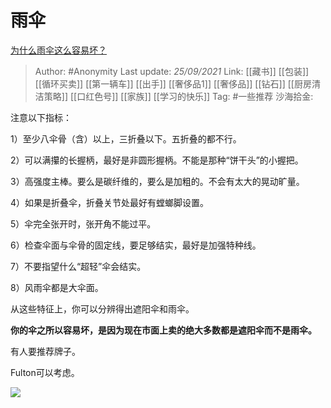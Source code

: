 # 雨伞
[为什么雨伞这么容易坏？](https://www.zhihu.com/question/307965760/answer/2129767862)

> Author: #Anonymity
> Last update: *25/09/2021*
> Link: [[藏书]] [[包装]] [[循环买卖]] [[第一辆车]] [[出手]] [[奢侈品1]] [[奢侈品]] [[钻石]] [[厨房清洁策略]] [[口红色号]] [[家族]] [[学习的快乐]]
> Tag: #一些推荐
> 沙海拾金:

注意以下指标：

1）至少八伞骨（含）以上，三折叠以下。五折叠的都不行。

2）可以满攥的长握柄，最好是非圆形握柄。不能是那种“饼干头”的小握把。

3）高强度主棒。要么是碳纤维的，要么是加粗的。不会有太大的晃动旷量。

4）如果是折叠伞，折叠关节处最好有螳螂脚设置。

5）伞完全张开时，张开角不能过平。

6）检查伞面与伞骨的固定线，要足够结实，最好是加强特种线。

7）不要指望什么“超轻”伞会结实。

8）风雨伞都是大伞面。

从这些特征上，你可以分辨得出遮阳伞和雨伞。

**你的伞之所以容易坏，是因为现在市面上卖的绝大多数都是遮阳伞而不是雨伞。**

有人要推荐牌子。

Fulton可以考虑。

![](https://pic2.zhimg.com/50/v2-a89ae97b7dc96e10cf7b80e250a9d572_720w.jpg?source=1940ef5c)
